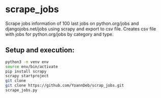 # scrape_jobs
Scrape jobs information of 100 last jobs on python.org/jobs and djangojobs.net/jobs using scrapy and export to csv file.
Creates csv file with jobs for python.org/jobs by category and type.

## Setup and execution:

```bash
python3 -m venv env
source env/bin/activate
pip install scrapy
scrapy startproject
git clone 
git clone https://github.com/YoannDeb/scrap_jobs.git
scrape_jobs.py
```
